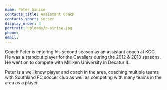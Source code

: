 ```yaml
---
name: Peter Sinise
contacts_title: Assistant Coach
contacts_sport: soccer
display_order: 4
portrait: uploads/p-sinise.jpg
phone:
email:
---
```


Coach Peter is entering his second season as an assistant coach at KCC. He was a standout player for the Cavaliers during the 2012 & 2013 seasons. He went on to compete with Milliken University in Decatur IL.

Peter is a well know player and coach in the area, coaching multiple teams with Southland FC soccer club as well as competing with many teams in the area as a player.